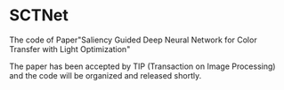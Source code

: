 # SCTNet
The code of Paper"Saliency Guided Deep Neural Network for Color Transfer with Light Optimization"

The paper has been accepted by TIP (Transaction on Image Processing) and the code will be organized and released shortly.
